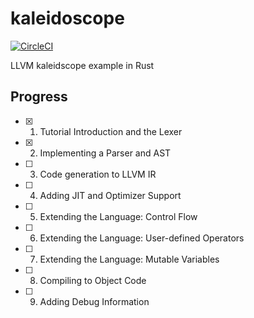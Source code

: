 # kaleidoscope

[![CircleCI](https://circleci.com/gh/termoshtt/kaleidoscope.svg?style=shield)](https://circleci.com/gh/termoshtt/kaleidoscope)

LLVM kaleidscope example in Rust

Progress
---------

- [x] 1. Tutorial Introduction and the Lexer
- [x] 2. Implementing a Parser and AST
- [ ] 3. Code generation to LLVM IR
- [ ] 4. Adding JIT and Optimizer Support
- [ ] 5. Extending the Language: Control Flow
- [ ] 6. Extending the Language: User-defined Operators
- [ ] 7. Extending the Language: Mutable Variables
- [ ] 8. Compiling to Object Code
- [ ] 9. Adding Debug Information
